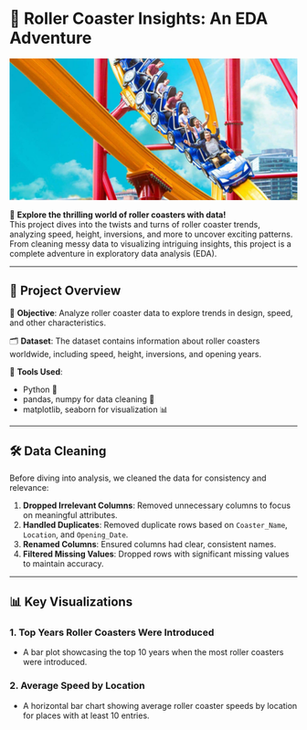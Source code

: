 # 🎢 Roller Coaster Insights: An EDA Adventure  

![Roller Coaster Image](RollerCoaster.jpeg)

🚀 **Explore the thrilling world of roller coasters with data!**  
This project dives into the twists and turns of roller coaster trends, analyzing speed, height, inversions, and more to uncover exciting patterns. From cleaning messy data to visualizing intriguing insights, this project is a complete adventure in exploratory data analysis (EDA).  

---

## 📂 Project Overview  

🎯 **Objective**: Analyze roller coaster data to explore trends in design, speed, and other characteristics.  

🗂 **Dataset**: The dataset contains information about roller coasters worldwide, including speed, height, inversions, and opening years.  

🔧 **Tools Used**:  
- Python 🐍  
- pandas, numpy for data cleaning 🧹  
- matplotlib, seaborn for visualization 📊  

---

## 🛠️ Data Cleaning  

Before diving into analysis, we cleaned the data for consistency and relevance:  
1. **Dropped Irrelevant Columns**: Removed unnecessary columns to focus on meaningful attributes.  
2. **Handled Duplicates**: Removed duplicate rows based on `Coaster_Name`, `Location`, and `Opening_Date`.  
3. **Renamed Columns**: Ensured columns had clear, consistent names.  
4. **Filtered Missing Values**: Dropped rows with significant missing values to maintain accuracy.  

---

## 📊 Key Visualizations  

### 1. **Top Years Roller Coasters Were Introduced**  
- A bar plot showcasing the top 10 years when the most roller coasters were introduced.  

### 2. **Average Speed by Location**  
- A horizontal bar chart showing average roller coaster speeds by location for places with at least 10 entries.  

 
